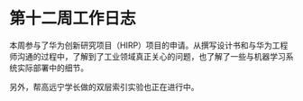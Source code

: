 # 第十二周工作日志

本周参与了华为创新研究项目（HIRP）项目的申请。从撰写设计书和与华为工程师沟通的过程中，了解到了工业领域真正关心的问题，也了解了一些与机器学习系统实际部署中的细节。

另外，帮高远宁学长做的双层索引实验也正在进行中。
